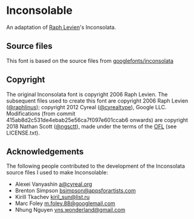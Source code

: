 # Inconsolable
An adaptation of [Raph Levien](https://github.com/raphlinus)'s Inconsolata.

## Source files
This font is based on the source files from [googlefonts/inconsolata][source]

[source]: https://github.com/googlefonts/inconsolata.

## Copyright
The original Inconsolata font is copyright 2006 Raph Levien. The subsequent files used to create this font are copyright 2006 Raph Levien ([@raphlinus][]); copyright 2012 Cyreal ([@cyrealtype][]), Google LLC. Modifications (from commit 415ab8d2c531de4ebab25e56ca7f097e601ccab6 onwards) are copyright 2018 Nathan Scott ([@ngsctt][]), made under the terms of the [OFL][] (see LICENSE.txt).

[@raphlinus]:   https://github.com/raphlinus
[@cyrealtype]:  https://github.com/cyrealtype
[@ngsctt]:      https://github.com/ngsctt
[OFL]:          http://scripts.sil.org/OFL

## Acknowledgements
The following people contributed to the development of the Inconsolata source files I used to make Inconsolable:

* Alexei Vanyashin <a@cyreal.org>
* Brenton Simpson <bsimpson@appsforartists.com>
* Kirill Tkachev <kiril_sun@list.ru>
* Marc Foley <m.foley.88@googlemail.com>
* Nhung Nguyen <vns.wonderland@gmail.com>
